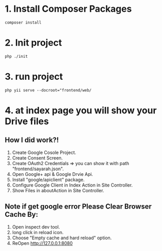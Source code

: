 # 1. Install Composer Packages
    composer install

# 2. Init project
    php ./init

# 3. run project 
    php yii serve --docroot="frontend/web/

# 4. at index page you will show your Drive files



## How I did work?!
1. Create Google Cosole Project.
2. Create Consent Screen.
3. Create OAuth2 Credentials => you can show it with path "frontend/sayarah.json".
4. Open Google+ api & Google Drvie Api.
5. Install "google/apiclient" package.
6. Configure Google Client in Index Action  in Site Controller.
7. Show Files in aboutAction in Site Controller. 

## Note if get google error Please Clear Browser Cache By:
1. Open inspect dev tool.
2. long click in reload icon.
3. Choose "Empty cache and hard reload" option.
4. ReOpen http://127.0.0.1:8080
